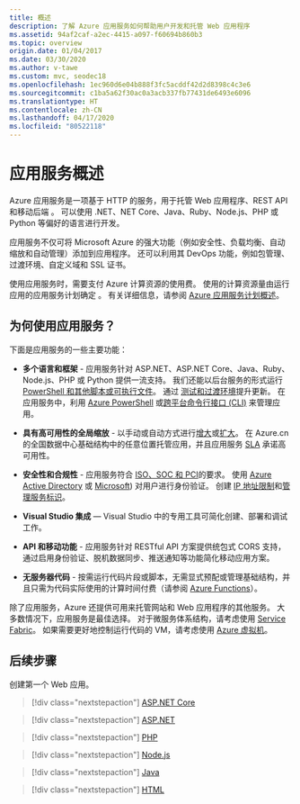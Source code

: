 ```yaml
---
title: 概述
description: 了解 Azure 应用服务如何帮助用户开发和托管 Web 应用程序
ms.assetid: 94af2caf-a2ec-4415-a097-f60694b860b3
ms.topic: overview
origin.date: 01/04/2017
ms.date: 03/30/2020
ms.author: v-tawe
ms.custom: mvc, seodec18
ms.openlocfilehash: 1ec960d6e04b888f3fc5acddf42d2d8398c4c3e6
ms.sourcegitcommit: c1ba5a62f30ac0a3acb337fb77431de6493e6096
ms.translationtype: HT
ms.contentlocale: zh-CN
ms.lasthandoff: 04/17/2020
ms.locfileid: "80522118"
---
```

# <a name="app-service-overview"></a>应用服务概述

Azure 应用服务是一项基于 HTTP 的服务，用于托管 Web 应用程序、REST API 和移动后端  。 可以使用 .NET、NET Core、Java、Ruby、Node.js、PHP 或 Python 等偏好的语言进行开发。

应用服务不仅可将 Microsoft Azure 的强大功能（例如安全性、负载均衡、自动缩放和自动管理）添加到应用程序。 还可以利用其 DevOps 功能，例如包管理、过渡环境、自定义域和 SSL 证书。

<!-- continuous deployment from Azure DevOps, GitHub, Docker Hub, and other sources, -->

使用应用服务时，需要支付 Azure 计算资源的使用费。 使用的计算资源量由运行应用的应用服务计划确定  。 有关详细信息，请参阅 [Azure 应用服务计划概述](overview-hosting-plans.md)。

## <a name="why-use-app-service"></a>为何使用应用服务？

下面是应用服务的一些主要功能：

* **多个语言和框架** - 应用服务针对 ASP.NET、ASP.NET Core、Java、Ruby、Node.js、PHP 或 Python 提供一流支持。 我们还能以后台服务的形式运行 [PowerShell 和其他脚本或可执行文件](webjobs-create.md)。
通过 [测试和过渡环境](deploy-staging-slots.md)提升更新。 在应用服务中，利用 [Azure PowerShell](https://docs.microsoft.com/powershell/azureps-cmdlets-docs) 或[跨平台命令行接口 (CLI)](/cli/install-azure-cli) 来管理应用。
* **具有高可用性的全局缩放** - 以手动或自动方式进行[增大](web-sites-scale.md)或[扩大](../monitoring-and-diagnostics/insights-how-to-scale.md)。 在 Azure.cn 的全国数据中心基础结构中的任意位置托管应用，并且应用服务 [SLA](https://www.azure.cn/support/sla/app-service/) 承诺高可用性。

* **安全性和合规性** - 应用服务符合 [ISO、SOC 和 PCI](https://www.microsoft.com/trustcenter)的要求。 使用 [Azure Active Directory](configure-authentication-provider-aad.md) 或 [Microsoft](configure-authentication-provider-microsoft.md)) 对用户进行身份验证。 创建 [IP 地址限制](app-service-ip-restrictions.md)和[管理服务标识](overview-managed-identity.md)。
* **Visual Studio 集成** — Visual Studio 中的专用工具可简化创建、部署和调试工作。
* **API 和移动功能** - 应用服务针对 RESTful API 方案提供统包式 CORS 支持，通过启用身份验证、脱机数据同步、推送通知等功能简化移动应用方案。
* **无服务器代码** - 按需运行代码片段或脚本，无需显式预配或管理基础结构，并且只需为代码实际使用的计算时间付费（请参阅 [Azure Functions](/azure-functions/)）。

除了应用服务，Azure 还提供可用来托管网站和 Web 应用程序的其他服务。 大多数情况下，应用服务是最佳选择。  对于微服务体系结构，请考虑使用 [Service Fabric](/service-fabric)。 如果需要更好地控制运行代码的 VM，请考虑使用 [Azure 虚拟机](/virtual-machines/)。

## <a name="next-steps"></a>后续步骤

创建第一个 Web 应用。

> [!div class="nextstepaction"]
> [ASP.NET Core](app-service-web-get-started-dotnet.md)

> [!div class="nextstepaction"]
> [ASP.NET](app-service-web-get-started-dotnet-framework.md)

> [!div class="nextstepaction"]
> [PHP](app-service-web-get-started-php.md)


> [!div class="nextstepaction"]
> [Node.js](app-service-web-get-started-nodejs.md)

> [!div class="nextstepaction"]
> [Java](app-service-web-get-started-java.md)



> [!div class="nextstepaction"]
> [HTML](app-service-web-get-started-html.md)

